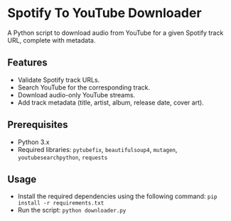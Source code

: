 # Spotify To YouTube Downloader

A Python script to download audio from YouTube for a given Spotify track URL, complete with metadata.

## Features
- Validate Spotify track URLs.
- Search YouTube for the corresponding track.
- Download audio-only YouTube streams.
- Add track metadata (title, artist, album, release date, cover art).

## Prerequisites
- Python 3.x
- Required libraries: `pytubefix`, `beautifulsoup4`, `mutagen`, `youtubesearchpython`, `requests`

## Usage
- Install the required dependencies using the following command:
  `pip install -r requirements.txt`
- Run the script:
  `python downloader.py`
